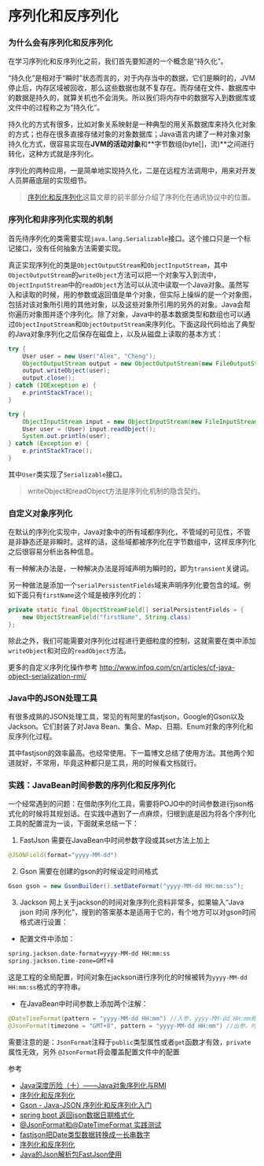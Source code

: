 # 序列化和反序列化


### 为什么会有序列化和反序列化
在学习序列化和反序列化之前，我们首先要知道的一个概念是“持久化”。

“持久化”是相对于“瞬时”状态而言的，对于内存当中的数据，它们是瞬时的，JVM停止后，内存区域被回收，那么这些数据也就不复存在。而存储在文件、数据库中的数据是持久的，就算关机也不会消失。所以我们将内存中的数据写入到数据库或文件中的过程称之为“持久化”。

持久化的方式有很多，比如对象关系映射是一种典型的用关系数据库来持久化对象的方式；也存在很多直接存储对象的对象数据库；Java语言内建了一种对象对象持久化方式，很容易实现在**JVM的活动对象**和**字节数组(byte[]，流)**之间进行转化，这种方式就是序列化。

序列化的两种应用，一是简单地实现持久化，二是在远程方法调用中，用来对开发人员屏蔽底层的实现细节。

> [序列化和反序列化](https://kb.cnblogs.com/page/515982/)这篇文章的前半部分介绍了序列化在通讯协议中的位置。

### 序列化和非序列化实现的机制
首先待序列化的类需要实现`java.lang.Serializable`接口。这个接口只是一个标记接口，没有任何抽象方法需要实现。

真正实现序列化的类是`ObjectOutputStream`和`ObjectInputStream`，其中`ObjectOutputStream`的`writeObject`方法可以把一个对象写入到流中，`ObjectInputStream`中的`readObject`方法可以从流中读取一个Java对象。虽然写入和读取的时候，用的参数或返回值是单个对象，但实际上操纵的是一个对象图，包括对该对象所引用的其他对象，以及这些对象所引用的另外的对象。Java会帮你遍历对象图并逐个序列化。除了对象，Java中的基本数据类型和数组也可以通过`ObjectInputStream`和`ObjectOutputStream`来序列化。下面这段代码给出了典型的Java对象序列化之后保存在磁盘上，以及从磁盘上读取的基本方式：
```java
try {
    User user = new User("Alex", "Cheng");
    ObjectOutputStream output = new ObjectOutputStream(new FileOutputStream("user.bin"));
    output.writeObject(user);
    output.close();
} catch (IOException e) {
    e.printStackTrace();
}

try {
    ObjectInputStream input = new ObjectInputStream(new FileInputStream("user.bin"));
    User user = (User) input.readObject();
    System.out.println(user);
} catch (Exception e) {
    e.printStackTrace();
}
```
其中`User`类实现了`Serializable`接口。

> writeObject和readObject方法是序列化机制的隐含契约。


### 自定义对象序列化
在默认的序列化实现中，Java对象中的所有域都序列化，不管域的可见性，不管是非静态还是非瞬时。这样的话，这些域都被序列化在字节数组中，这样反序列化之后很容易分析出各种信息。

有一种解决办法是，一种解决办法是将域声明为瞬时的，即为`transient`关键词。

另一种做法是添加一个`serialPersistentFields`域来声明序列化要包含的域。例如下面只有`firstName`这个域是被序列化的：
```java
private static final ObjectStreamField[] serialPersistentFields = {
    new ObjectStreamField("firstName", String.class)
};
```

除此之外，我们可能需要对序列化过程进行更细粒度的控制，这就需要在类中添加`writeObject`和对应的`readObject`方法。


更多的自定义序列化操作参考 http://www.infoq.com/cn/articles/cf-java-object-serialization-rmi/

### Java中的JSON处理工具
有很多成熟的JSON处理工具，常见的有阿里的fastjson，Google的Gson以及Jackson。它们封装了对Java Bean、集合、Map、日期、Enum对象的序列化和反序列化过程。

其中fastjson的效率最高。也经常使用。下一篇博文总结了使用方法。其他两个知道就好，不常用，毕竟这种都只是工具，用的时候看文档就行。



### 实践：JavaBean时间参数的序列化和反序列化
一个经常遇到的问题：在借助序列化工具，需要将POJO中的时间参数进行json格式化的时候将其规划话。在实践中遇到了一点麻烦，归根到底是因为将各个序列化工具的配置混为一谈，下面就来总结一下：
1. FastJson
需要在JavaBean中时间参数字段或其set方法上加上
```java
@JSONField(format="yyyy-MM-dd")
```
2. Gson
需要在创建的gson的时候设定时间格式
```java
Gson gson = new GsonBuilder().setDateFormat("yyyy-MM-dd HH:mm:ss");
```
3. Jackson
网上关于jackson的时间对象序列化资料非常多，如果输入“Java json 时间 序列化”，搜到的答案基本是适用于它的，有个地方可以对gson时间格式进行设置：
 * 配置文件中添加：
 ```xml
spring.jackson.date-format=yyyy-MM-dd HH:mm:ss
spring.jackson.time-zone=GMT+8
```
这是工程的全局配置，时间对象在jackson进行序列化的时候被转为`yyyy-MM-dd HH:mm:ss`格式的字符串。
 - 在JavaBean中时间参数上添加两个注解：
```java
@DateTimeFormat(pattern = "yyyy-MM-dd HH:mm") //入参，yyyy-MM-dd HH:mm格式的字符串将转为时间类型参数
@JsonFormat(timezone = "GMT+8", pattern = "yyyy-MM-dd HH:mm") //出参，时间参数序列化时候将格式化为yyyy-MM-dd HH:mm形式
```
需要注意的是：`JsonFormat`注释于`public`类型属性或者`get`函数才有效，`private`属性无效，另外 `@JsonFormat`将会覆盖配置文件中的配置




参考
* [Java深度历险（十）——Java对象序列化与RMI](http://www.infoq.com/cn/articles/cf-java-object-serialization-rmi/)
* [序列化和反序列化](https://kb.cnblogs.com/page/515982/)
* [Gson - Java-JSON 序列化和反序列化入门](https://www.jianshu.com/p/a03bc97875b8)
* [spring boot 返回json数据日期格式化](https://www.jianshu.com/p/7084f081b871)
* [@JsonFormat和@DateTimeFormat 实践测试](http://blog.csdn.net/silyvin/article/details/71450270)
* [fastjson把Date类型数据转换成一长串数字](http://blog.csdn.net/qq_25428769/article/details/52817389)
* [序列化和反序列化](https://kb.cnblogs.com/page/515982/)
* [Java的Json解析包FastJson使用](https://www.cnblogs.com/wgale025/p/5875430.html)
